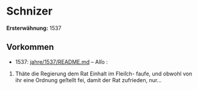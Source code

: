 # Schnizer

**Ersterwähnung:** 1537

## Vorkommen
- 1537: [jahre/1537/README.md](../jahre/1537/README.md) – Alſo :

1) Thäte die Regierung dem Rat Einhalt im Fleiſch-
faufe, und obwohl von ihr eine Ordnung geſtellt fei,
damit der Rat zufrieden, nur...
